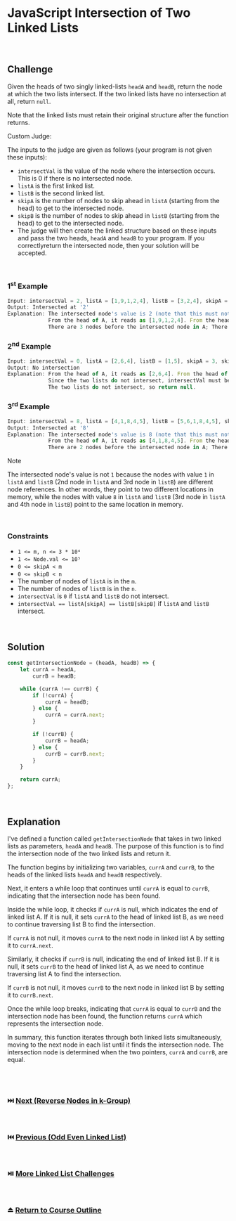 # JavaScript Intersection of Two Linked Lists
<br/>

## Challenge
Given the heads of two singly linked-lists `headA` and `headB`, return the node at which the two lists intersect. If the two linked lists have no intersection at all, return `null`.

Note that the linked lists must retain their original structure after the function returns.

Custom Judge:

The inputs to the judge are given as follows (your program is not given these inputs):

- `intersectVal` is the value of the node where the intersection occurs. This is 0 if there is no intersected node.
- `listA` is the first linked list.
- `listB` is the second linked list.
- `skipA` is the number of nodes to skip ahead in `listA` (starting from the head) to get to the intersected node.
- `skipB` is the number of nodes to skip ahead in `listB` (starting from the head) to get to the intersected node.
- The judge will then create the linked structure based on these inputs and pass the two heads, `headA` and `headB` to your program. If you correctlyreturn the intersected node, then your solution will be accepted.

<br/>

### 1<sup>st</sup> Example

```JavaScript
Input: intersectVal = 2, listA = [1,9,1,2,4], listB = [3,2,4], skipA = 3, skipB = 1
Output: Intersected at '2'
Explanation: The intersected node's value is 2 (note that this must not be 0 if the two lists intersect).
             From the head of A, it reads as [1,9,1,2,4]. From the head of B, it reads as [3,2,4]. 
             There are 3 nodes before the intersected node in A; There are 1 node before the intersected node in B.
```

### 2<sup>nd</sup> Example

```JavaScript
Input: intersectVal = 0, listA = [2,6,4], listB = [1,5], skipA = 3, skipB = 2
Output: No intersection
Explanation: From the head of A, it reads as [2,6,4]. From the head of B, it reads as [1,5]. 
             Since the two lists do not intersect, intersectVal must be 0, while skipA and skipB can be arbitrary values.
             The two lists do not intersect, so return null.
```

### 3<sup>rd</sup> Example

```JavaScript
Input: intersectVal = 8, listA = [4,1,8,4,5], listB = [5,6,1,8,4,5], skipA = 2, skipB = 3
Output: Intersected at '8'
Explanation: The intersected node's value is 8 (note that this must not be 0 if the two lists intersect).
             From the head of A, it reads as [4,1,8,4,5]. From the head of B, it reads as [5,6,1,8,4,5]. 
             There are 2 nodes before the intersected node in A; There are 3 nodes before the intersected node in B.
```

> [!NOTE]
> The intersected node's value is not `1` because the nodes with value `1` in `listA` and `listB` (2nd node in `listA` and 3rd node in `listB`) are different node references. In other words, they point to two different locations in memory, while the nodes with value `8` in `listA` and `listB` (3rd node in `listA` and 4th node in `listB`) point to the same location in memory.

<br/>

### Constraints

- `1 <= m, n <= 3 * 10⁴`
- `1 <= Node.val <= 10⁵`
- `0 <= skipA < m`
- `0 <= skipB < n`
- The number of nodes of `listA` is in the `m`.
- The number of nodes of `listB` is in the `n`.
- `intersectVal` is `0` if `listA` and `listB` do not intersect.
- `intersectVal == listA[skipA] == listB[skipB]` if `listA` and `listB` intersect.

<br/>

## Solution

```JavaScript
const getIntersectionNode = (headA, headB) => {
    let currA = headA,
        currB = headB;

    while (currA !== currB) {
        if (!currA) {
            currA = headB;
        } else {
            currA = currA.next;
        }

        if (!currB) {
            currB = headA;
        } else {
            currB = currB.next;
        }
    }

    return currA;
};
```

<br/>

## Explanation

I've defined a function called `getIntersectionNode` that takes in two linked lists as parameters, `headA` and `headB`. The purpose of this function is to find the intersection node of the two linked lists and return it.
<br/>

The function begins by initializing two variables, `currA` and `currB`, to the heads of the linked lists `headA` and `headB` respectively.
<br/>

Next, it enters a while loop that continues until `currA` is equal to `currB`, indicating that the intersection node has been found.
<br/>

Inside the while loop, it checks if `currA` is null, which indicates the end of linked list A. If it is null, it sets `currA` to the head of linked list B, as we need to continue traversing list B to find the intersection.
<br/>

If `currA` is not null, it moves `currA` to the next node in linked list A by setting it to `currA.next`.
<br/>

Similarly, it checks if `currB` is null, indicating the end of linked list B. If it is null, it sets `currB` to the head of linked list A, as we need to continue traversing list A to find the intersection.
<br/>

If `currB` is not null, it moves `currB` to the next node in linked list B by setting it to `currB.next`.
<br/>

Once the while loop breaks, indicating that `currA` is equal to `currB` and the intersection node has been found, the function returns `currA` which represents the intersection node.
<br/>

In summary, this function iterates through both linked lists simultaneously, moving to the next node in each list until it finds the intersection node. The intersection node is determined when the two pointers, `currA` and `currB`, are equal.
<br/>
<br/>
<br/>
<br/>

### :next_track_button: [Next (Reverse Nodes in k-Group)][Next]
<br/>

### :previous_track_button: [Previous (Odd Even Linked List)][Previous]
<br/>

### :play_or_pause_button: [More Linked List Challenges][More]
<br/>

### :eject_button: [Return to Course Outline][Return]
<br/>

[Next]: https://github.com/Superklok/JavaScriptLinkedLists/blob/main/JavaScriptReverseNodesInKGroup.md
[Previous]: https://github.com/Superklok/JavaScriptLinkedLists/blob/main/JavaScriptOddEvenLinkedList.md
[More]: https://github.com/Superklok/JavaScriptLinkedLists
[Return]: https://github.com/Superklok/LearnJavaScript